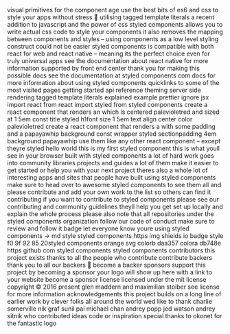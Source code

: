 visual primitives for the component age use the best bits of es6 and css to style your apps without stress 💅 utilising tagged template literals a recent addition to javascript and the power of css styled components allows you to write actual css code to style your components it also removes the mapping between components and styles – using components as a low level styling construct could not be easier styled components is compatible with both react for web and react native – meaning its the perfect choice even for truly universal apps see the documentation about react native for more information supported by front end center thank you for making this possible docs see the documentation at styled components com docs for more information about using styled components quicklinks to some of the most visited pages getting started api reference theming server side rendering tagged template literals explained example prettier ignore jsx import react from react import styled from styled components create a react component that renders an which is centered palevioletred and sized at 1 5em const title styled h1font size 1 5em text align center color palevioletred create a react component that renders a with some padding and a papayawhip background const wrapper styled sectionpadding 4em background papayawhip use them like any other react component – except theyre styled hello world this is my first styled component this is what youll see in your browser built with styled components a lot of hard work goes into community libraries projects and guides a lot of them make it easier to get started or help you with your next project theres also a whole lot of interesting apps and sites that people have built using styled components make sure to head over to awesome styled components to see them all and please contribute and add your own work to the list so others can find it contributing if you want to contribute to styled components please see our contributing and community guidelines theyll help you get set up locally and explain the whole process please also note that all repositories under the styled components organization follow our code of conduct make sure to review and follow it badge let everyone know youre using styled components → md style styled components https img shields io badge style f0 9f 92 85 20styled components orange svg colorb daa357 colora db748e https github com styled components styled components contributors this project exists thanks to all the people who contribute contribute backers thank you to all our backers 🙏 become a backer sponsors support this project by becoming a sponsor your logo will show up here with a link to your website become a sponsor license licensed under the mit license copyright © 2016 present glen maddern and maximilian stoiber see license for more information acknowledgements this project builds on a long line of earlier work by clever folks all around the world wed like to thank charlie somerville nik graf sunil pai michael chan andrey popp jed watson andrey sitnik who contributed ideas code or inspiration special thanks to okonet for the fantastic logo